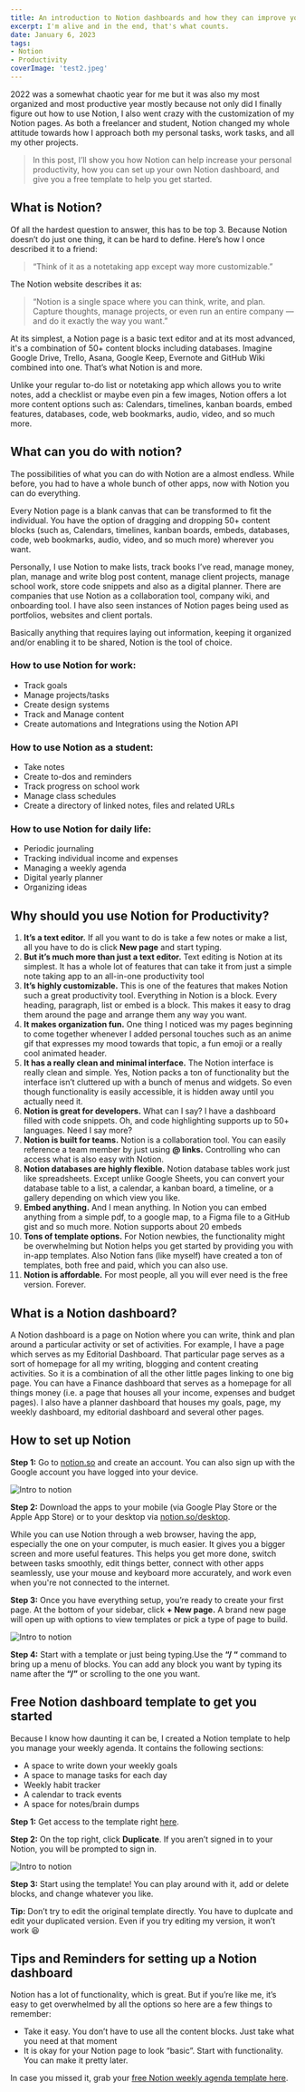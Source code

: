 ```yaml
---
title: An introduction to Notion dashboards and how they can improve your productivity
excerpt: I'm alive and in the end, that's what counts.
date: January 6, 2023 
tags: 
- Notion
- Productivity
coverImage: 'test2.jpeg'
---
```




2022 was a somewhat chaotic year for me but it was also my most organized and most productive year mostly because not only did I finally figure out how to use Notion, I also went crazy with the customization of my Notion pages. As both a freelancer and student, Notion changed my whole attitude towards how I approach both my personal tasks, work tasks, and all my other projects.

>In this post, I’ll show you how Notion can help increase your personal productivity, how you can set up your own Notion dashboard, and give you a free template to help you get started.

## What is Notion?

Of all the hardest question to answer, this has to be top 3. Because Notion doesn’t do just one thing, it can be hard to define. Here’s how I once described it to a friend:

>“Think of it as a notetaking app except way more customizable.”

The Notion website describes it as:
> “Notion is a single space where you can think, write, and plan. Capture thoughts, manage projects, or even run an entire company — and do it exactly the way you want.”

At its simplest, a Notion page is a basic text editor and at its most advanced, it's a combination of 50+ content blocks including databases. Imagine Google Drive, Trello, Asana, Google Keep, Evernote and GitHub Wiki combined into one. That’s what Notion is and more. 

Unlike your regular to-do list or notetaking app which allows you to write notes, add a checklist or maybe even pin a few images, Notion offers a lot more content options such as: Calendars, timelines, kanban boards, embed features, databases, code, web bookmarks, audio, video, and so much more.

## What can you do with notion?

The possibilities of what you can do with Notion are a almost endless. While before, you had to have a whole bunch of other apps, now with Notion you can do everything. 

Every Notion page is a blank canvas that can be transformed to fit the individual. You have the option of dragging and dropping 50+ content blocks (such as, Calendars, timelines, kanban boards, embeds, databases, code, web bookmarks, audio, video, and so much more) wherever you want.

Personally, I use Notion to make lists, track books I’ve read, manage money, plan, manage and write blog post content, manage client projects, manage school work, store code snippets and also as a digital planner. There are companies that use Notion as a collaboration tool, company wiki, and onboarding tool. I have also seen instances of Notion pages being used as portfolios, websites and client portals. 

Basically anything that requires laying out information, keeping it organized and/or enabling it to be shared, Notion is the tool of choice.

### How to use Notion for work:
- Track goals
- Manage projects/tasks
- Create design systems
- Track and Manage content
- Create automations and Integrations using the Notion API

### How to use Notion as a student:
- Take notes
- Create to-dos and reminders
- Track progress on school work
- Manage class schedules
- Create a directory of linked notes, files and related URLs

### How to use Notion for daily life:
- Periodic journaling
- Tracking individual income and expenses
- Managing a weekly agenda
- Digital yearly planner
- Organizing ideas

## Why should you use Notion for Productivity?

1. **It’s a text editor.**
If all you want to do is take a few notes or make a list, all you have to do is click **New page** and start typing.
2. **But it’s much more than just a text editor.**
Text editing is Notion at its simplest. It has a whole lot of features that can take it from just a simple note taking app to an all-in-one productivity tool
3. **It’s highly customizable.**
This is one of the features that makes Notion such a great productivity tool. Everything in Notion is a block. Every heading, paragraph, list or embed is a block. This makes it easy to drag them around the page and arrange them any way you want.
4. **It makes organization fun.**
One thing I noticed was my pages beginning to come together whenever I added personal touches such as an anime gif that expresses my mood towards that topic, a fun emoji or a really cool animated header.
5. **It has a really clean and minimal interface.**
The Notion interface is really clean and simple. Yes, Notion packs a ton of functionality but the interface isn’t cluttered up with a bunch of menus and widgets. So even though functionality is easily accessible, it is hidden away until you actually need it.
6. **Notion is great for developers.**
What can I say? I have a dashboard filled with code snippets. Oh, and code highlighting supports up to 50+ languages. Need I say more?
7. **Notion is built for teams.**
Notion is a collaboration tool. You can easily reference a team member by just using **@ links.** Controlling who can access what is also easy with Notion. 
8. **Notion databases are highly flexible.**
Notion database tables work just like spreadsheets. Except unlike Google Sheets, you can convert your database table to a list, a calendar, a kanban board, a timeline, or a gallery depending on which view you like.
9. **Embed anything.**
And I mean anything. In Notion you can embed anything from a simple pdf, to a google map, to a Figma file to a GitHub gist and so much more. Notion supports about 20 embeds 
10. **Tons of template options.**
For Notion newbies, the functionality might be overwhelming but Notion helps you get started by providing you with in-app templates. Also Notion fans (like myself) have created a ton of templates, both free and paid, which you can also use. 
11. **Notion is affordable.**
For most people, all you will ever need is the free version. Forever.

## What is a Notion dashboard?
A Notion dashboard is a page on Notion where you can write, think and plan around a particular activity or set of activities. For example, I have a page which serves as my Editorial Dashboard. That particular page serves as a sort of homepage for all my writing, blogging and content creating activities. So it is a combination of all the other little pages linking to one big page. You can have a Finance dashboard that serves as a homepage for all things money (i.e. a page that houses all your income, expenses and budget pages). I also have a planner dashboard that houses my goals, page, my weekly dashboard, my editorial dashboard and several other pages. 

## How to set up Notion
**Step 1:** Go to [notion.so](http://notion.so) and create an account. You can also sign up with the Google account you have logged into your device.

![Intro to notion](/images/intro-to-notion-1.png)

**Step 2:** Download the apps to your mobile (via Google Play Store or the Apple App Store) or to your desktop via [notion.so/desktop](http://notion.so/desktop). 

While you can use Notion through a web browser, having the app, especially the one on your computer, is much easier. It gives you a bigger screen and more useful features. This helps you get more done, switch between tasks smoothly, edit things better, connect with other apps seamlessly, use your mouse and keyboard more accurately, and work even when you're not connected to the internet.


**Step 3:** Once you have everything setup, you’re ready to create your first page. At the bottom of your sidebar, click **+ New page.** A brand new page will open up with options to view templates or pick a type of page to build.

![Intro to notion](/images/intro-to-notion-2.png)

**Step 4:** Start with a template or just being typing.Use the **“/ “** command to bring up a menu of blocks. You can add any block you want by typing its name after the **“/”** or scrolling to the one you want.

## Free Notion dashboard template to get you started

Because I know how daunting it can be, I created a Notion template to help you manage your weekly agenda. It contains the following sections:

- A space to write down your weekly goals
- A space to manage tasks for each day
- Weekly habit tracker
- A calendar to track events
- A space for notes/brain dumps

**Step 1:** Get access to the template right [here](https://bit.ly/dees-weekly-dashboard).

**Step 2:** On the top right, click **Duplicate**. If you aren’t signed in to your Notion, you will be prompted to sign in. 

![Intro to notion](/images/intro-to-notion-3.png)

**Step 3:** Start using the template! You can play around with it, add or delete blocks, and change whatever you like. 

**Tip:** Don’t try to edit the original template directly. You have to duplcate and edit your duplicated version. Even if you try editing my version, it won’t work 😆

## Tips and Reminders for setting up a Notion dashboard

Notion has a lot of functionality, which is great. But if you’re like me, it’s easy to get overwhelmed by all the options so here are a few things to remember:

- Take it easy. You don’t have to use all the content blocks. Just take what you need at that moment
- It is okay for your Notion page to look “basic”.  Start with functionality. You can make it pretty later.


In case you missed it, grab your [free Notion weekly agenda template here](https://bit.ly/dees-weekly-dashboard).